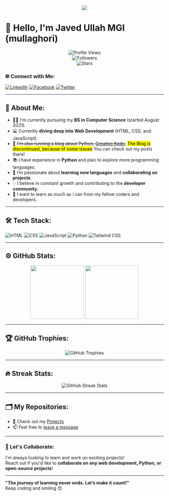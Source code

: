 <div align="center">
  <img src="https://quotes-github-readme.vercel.app/api?type=horizontal&theme=radical)](https://github.com/piyushsuthar/github-readme-quotes" />
</div>

# 👋 Hello, I'm Javed Ullah MGI (mullaghori) 

<div align="center">
  <img src="https://komarev.com/ghpvc/?username=mullaghori&label=Profile%20Views&color=brightgreen&style=flat" alt="Profile Views" /><br />
  <img src="https://img.shields.io/github/followers/mullaghori?label=Followers&style=social" alt="Followers" /><br />
  <img src="https://img.shields.io/github/stars/mullaghori?affiliations=OWNER%2CCOLLABORATOR&style=social" alt="Stars" />
</div>

### 🌐 Connect with Me:
[![LinkedIn](https://img.shields.io/badge/LinkedIn-blue?style=flat-square&logo=linkedin&logoColor=white)](https://www.linkedin.com/in/mullaghori)
[![Facebook](https://img.shields.io/badge/Facebook-blue?style=flat-square&logo=facebook&logoColor=white)](https://www.facebook.com/javed.MGI)
[![Twitter](https://img.shields.io/badge/Twitter-1DA1F2?style=flat-square&logo=twitter&logoColor=white)](https://x.com/Javed_Ullah_MGI)

---

## 🚀 About Me:
- 👨‍🎓 I'm currently pursuing my **BS in Computer Science** (started August 2021).
- 💻 Currently **diving deep into Web Development** (HTML, CSS, and JavaScript).
- 🐍 ~~I'm also running a blog about Python, [Creative Kode](https://www.blogger.com/blog/posts/7027373473707040583?hl=en).~~ <mark>The Blog is discontinued, because of some issues</mark> You can check out my posts there!
- 📚 I have experience in **Python** and plan to explore more programming languages.
- 👀 I’m passionate about **learning new languages** and **collaborating on projects**.
- 💡 I believe in constant growth and contributing to the **developer community**.
- 👀 I want to learn as much as i can from my fellow coders and developers.

---

## 🛠️ Tech Stack:
![HTML](https://img.shields.io/badge/HTML5-E34F26?style=for-the-badge&logo=html5&logoColor=white)
![CSS](https://img.shields.io/badge/CSS3-1572B6?style=for-the-badge&logo=css3&logoColor=white)
![JavaScript](https://img.shields.io/badge/JavaScript-F7DF1E?style=for-the-badge&logo=javascript&logoColor=black)
![Python](https://img.shields.io/badge/Python-3776AB?style=for-the-badge&logo=python&logoColor=white)
![Tailwind CSS](https://img.shields.io/badge/Tailwind_CSS-38B2AC?style=for-the-badge&logo=tailwind-css&logoColor=white)

---

## ⚙️ GitHub Stats:
<div align="center">
  <img height="170em" src="https://github-readme-stats.vercel.app/api?username=mullaghori&show_icons=true&theme=radical" />
  <img height="170em" src="https://github-readme-stats.vercel.app/api/top-langs/?username=mullaghori&layout=compact&theme=radical" />
</div>

---

## 🏆 GitHub Trophies:
<div align="center">
  <img src="https://github-profile-trophy.vercel.app/?username=mullaghori&theme=radical&margin-w=15&margin-h=15&no-bg=true&no-frame=true" alt="GitHub Trophies" />
</div>

---

## 🔥 Streak Stats:
<div align="center">
  <img src="https://github-readme-streak-stats.herokuapp.com?user=mullaghori&theme=radical" alt="GitHub Streak Stats" />
</div>

---

## 🗂️ My Repositories:
- 🎨 Check out my [Projects](https://github.com/mullaghori?tab=repositories)
- 📫 Feel free to [leave a message](https://github.com/mullaghori)

--- 

### 💬 Let's Collaborate:
I'm always looking to learn and work on exciting projects!  
Reach out if you'd like to **collaborate on any web development, Python, or open-source projects**!

---

**"The journey of learning never ends. Let’s make it count!"**  
Keep coding and smiling 😊  

<!---
mullaghori/mullaghori is a ✨ special ✨ repository because its `README.md` (this file) appears on your GitHub profile.
You can click the Preview link to take a look at your changes.
--->
